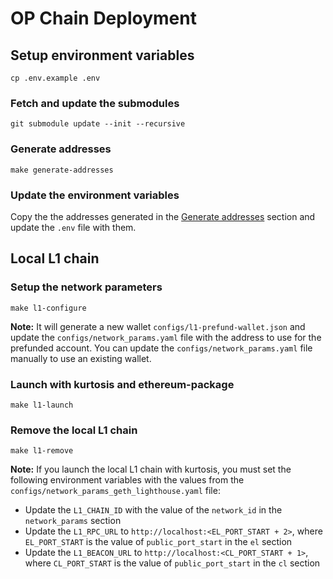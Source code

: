 # OP Chain Deployment


## Setup environment variables

```
cp .env.example .env
```

### Fetch and update the submodules

```
git submodule update --init --recursive
```

### Generate addresses

```
make generate-addresses
```

### Update the environment variables

Copy the the addresses generated in the [Generate addresses](#generate-addresses) section and update the `.env` file with them.

## Local L1 chain

### Setup the network parameters

```
make l1-configure
```

**Note:** It will generate a new wallet `configs/l1-prefund-wallet.json` and update the `configs/network_params.yaml` file with the address to use for the prefunded account. You can update the `configs/network_params.yaml` file manually to use an existing wallet.

### Launch with kurtosis and ethereum-package

```
make l1-launch
```

### Remove the local L1 chain

```
make l1-remove
```

**Note:** If you launch the local L1 chain with kurtosis, you must set the following environment variables with the values from the `configs/network_params_geth_lighthouse.yaml` file:

* Update the `L1_CHAIN_ID` with the value of the `network_id` in the `network_params` section
* Update the `L1_RPC_URL` to `http://localhost:<EL_PORT_START + 2>`, where `EL_PORT_START` is the value of `public_port_start` in the `el` section
* Update the `L1_BEACON_URL` to `http://localhost:<CL_PORT_START + 1>`, where `CL_PORT_START` is the value of `public_port_start` in the `cl` section